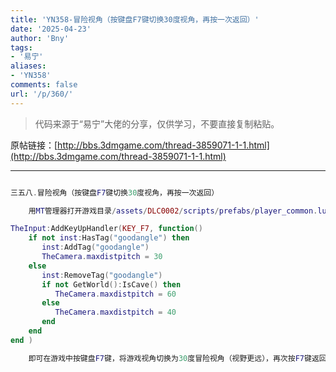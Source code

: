 ```yaml
---
title: 'YN358-冒险视角（按键盘F7键切换30度视角，再按一次返回）'
date: '2025-04-23'
author: 'Bny'
tags:
- '易宁'
aliases:
- 'YN358'
comments: false
url: '/p/360/'
---
```


> 代码来源于“易宁”大佬的分享，仅供学习，不要直接复制粘贴。

原帖链接：[http://bbs.3dmgame.com/thread-3859071-1-1.html](http://bbs.3dmgame.com/thread-3859071-1-1.html)

---

```lua  

三五八.冒险视角（按键盘F7键切换30度视角，再按一次返回）

	用MT管理器打开游戏目录/assets/DLC0002/scripts/prefabs/player_common.lua文件，在inst:AddComponent("playeractionpicker")的下一行插入以下内容：

TheInput:AddKeyUpHandler(KEY_F7, function()
	if not inst:HasTag("goodangle") then
	   inst:AddTag("goodangle")
	   TheCamera.maxdistpitch = 30
	else
	   inst:RemoveTag("goodangle")
	   if not GetWorld():IsCave() then
		  TheCamera.maxdistpitch = 60
	   else
		  TheCamera.maxdistpitch = 40
	   end
	end
end )

	即可在游戏中按键盘F7键，将游戏视角切换为30度冒险视角（视野更远），再次按F7键返回原本视角

```  

